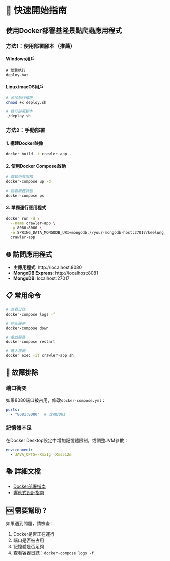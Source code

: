 # 🚀 快速開始指南

## 使用Docker部署基隆景點爬蟲應用程式

### 方法1：使用部署腳本（推薦）

#### Windows用戶
```cmd
# 雙擊執行
deploy.bat
```

#### Linux/macOS用戶
```bash
# 添加執行權限
chmod +x deploy.sh

# 執行部署腳本
./deploy.sh
```

### 方法2：手動部署

#### 1. 構建Docker映像
```bash
docker build -t crawler-app .
```

#### 2. 使用Docker Compose啟動
```bash
# 啟動所有服務
docker-compose up -d

# 查看服務狀態
docker-compose ps
```

#### 3. 單獨運行應用程式
```bash
docker run -d \
  --name crawler-app \
  -p 8080:8080 \
  -e SPRING_DATA_MONGODB_URI=mongodb://your-mongodb-host:27017/keelung_sights \
  crawler-app
```

## 🌐 訪問應用程式

- **主應用程式**: http://localhost:8080
- **MongoDB Express**: http://localhost:8081
- **MongoDB**: localhost:27017

## 📋 常用命令

```bash
# 查看日誌
docker-compose logs -f

# 停止服務
docker-compose down

# 重啟服務
docker-compose restart

# 進入容器
docker exec -it crawler-app sh
```

## 🔧 故障排除

### 端口衝突
如果8080端口被占用，修改`docker-compose.yml`：
```yaml
ports:
  - "8081:8080"  # 改為8081
```

### 記憶體不足
在Docker Desktop設定中增加記憶體限制，或調整JVM參數：
```yaml
environment:
  - JAVA_OPTS=-Xmx1g -Xms512m
```

## 📚 詳細文檔

- [Docker部署指南](DOCKER_DEPLOYMENT.md)
- [響應式設計指南](RWD_DESIGN_GUIDE.md)

## 🆘 需要幫助？

如果遇到問題，請檢查：
1. Docker是否正在運行
2. 端口是否被占用
3. 記憶體是否足夠
4. 查看容器日誌：`docker-compose logs -f`
